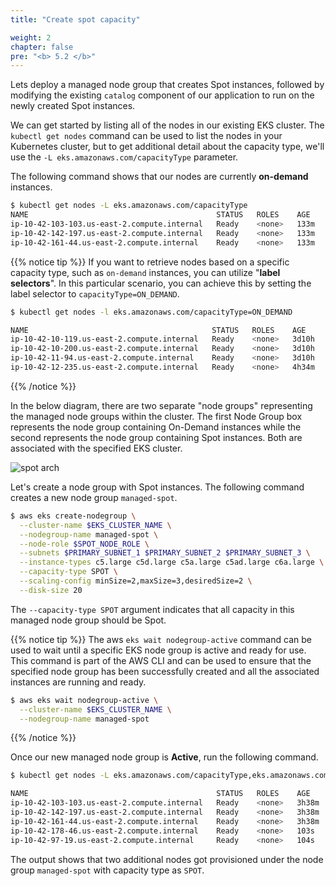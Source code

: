 ```yaml
---
title: "Create spot capacity"

weight: 2
chapter: false
pre: "<b> 5.2 </b>"
---
```


Lets deploy a managed node group that creates Spot instances, followed by modifying the existing `catalog` component of our application to run on the newly created Spot instances.

We can get started by listing all of the nodes in our existing EKS cluster. The `kubectl get nodes` command can be used to list the nodes in your Kubernetes cluster, but to get additional detail about the capacity type, we'll use the `-L eks.amazonaws.com/capacityType` parameter.

The following command shows that our nodes are currently **on-demand** instances.

```bash
$ kubectl get nodes -L eks.amazonaws.com/capacityType
NAME                                          STATUS   ROLES    AGE    VERSION                CAPACITYTYPE
ip-10-42-103-103.us-east-2.compute.internal   Ready    <none>   133m   vVAR::KUBERNETES_NODE_VERSION      ON_DEMAND
ip-10-42-142-197.us-east-2.compute.internal   Ready    <none>   133m   vVAR::KUBERNETES_NODE_VERSION      ON_DEMAND
ip-10-42-161-44.us-east-2.compute.internal    Ready    <none>   133m   vVAR::KUBERNETES_NODE_VERSION      ON_DEMAND
```

{{% notice tip %}}
If you want to retrieve nodes based on a specific capacity type, such as `on-demand` instances, you can utilize "<b>label selectors</b>". In this particular scenario, you can achieve this by setting the label selector to `capacityType=ON_DEMAND`.
```bash
$ kubectl get nodes -l eks.amazonaws.com/capacityType=ON_DEMAND

NAME                                         STATUS   ROLES    AGE     VERSION
ip-10-42-10-119.us-east-2.compute.internal   Ready    <none>   3d10h   vVAR::KUBERNETES_NODE_VERSION
ip-10-42-10-200.us-east-2.compute.internal   Ready    <none>   3d10h   vVAR::KUBERNETES_NODE_VERSION
ip-10-42-11-94.us-east-2.compute.internal    Ready    <none>   3d10h   vVAR::KUBERNETES_NODE_VERSION
ip-10-42-12-235.us-east-2.compute.internal   Ready    <none>   4h34m   vVAR::KUBERNETES_NODE_VERSION
```
{{% /notice %}}

In the below diagram, there are two separate "node groups" representing the managed node groups within the cluster. The first Node Group box represents the node group containing On-Demand instances while the second represents the node group containing Spot instances. Both are associated with the specified EKS cluster.

![spot arch](../../images/5/00001.webp)

Let's create a node group with Spot instances. The following command creates a new node group `managed-spot`.

```bash wait=10
$ aws eks create-nodegroup \
  --cluster-name $EKS_CLUSTER_NAME \
  --nodegroup-name managed-spot \
  --node-role $SPOT_NODE_ROLE \
  --subnets $PRIMARY_SUBNET_1 $PRIMARY_SUBNET_2 $PRIMARY_SUBNET_3 \
  --instance-types c5.large c5d.large c5a.large c5ad.large c6a.large \
  --capacity-type SPOT \
  --scaling-config minSize=2,maxSize=3,desiredSize=2 \
  --disk-size 20
```

The `--capacity-type SPOT` argument indicates that all capacity in this managed node group should be Spot.

{{% notice tip %}}
The aws `eks wait nodegroup-active` command can be used to wait until a specific EKS node group is active and ready for use. This command is part of the AWS CLI and can be used to ensure that the specified node group has been successfully created and all the associated instances are running and ready.

```bash wait=30 timeout=300
$ aws eks wait nodegroup-active \
  --cluster-name $EKS_CLUSTER_NAME \
  --nodegroup-name managed-spot
```
{{% /notice %}}

Once our new managed node group is **Active**, run the following command.

```bash
$ kubectl get nodes -L eks.amazonaws.com/capacityType,eks.amazonaws.com/nodegroup

NAME                                          STATUS   ROLES    AGE     VERSION                CAPACITYTYPE   NODEGROUP
ip-10-42-103-103.us-east-2.compute.internal   Ready    <none>   3h38m   vVAR::KUBERNETES_NODE_VERSION      ON_DEMAND      default
ip-10-42-142-197.us-east-2.compute.internal   Ready    <none>   3h38m   vVAR::KUBERNETES_NODE_VERSION      ON_DEMAND      default
ip-10-42-161-44.us-east-2.compute.internal    Ready    <none>   3h38m   vVAR::KUBERNETES_NODE_VERSION      ON_DEMAND      default
ip-10-42-178-46.us-east-2.compute.internal    Ready    <none>   103s    vVAR::KUBERNETES_NODE_VERSION      SPOT           managed-spot
ip-10-42-97-19.us-east-2.compute.internal     Ready    <none>   104s    vVAR::KUBERNETES_NODE_VERSION      SPOT           managed-spot
```

The output shows that two additional nodes got provisioned under the node group `managed-spot` with capacity type as `SPOT`.